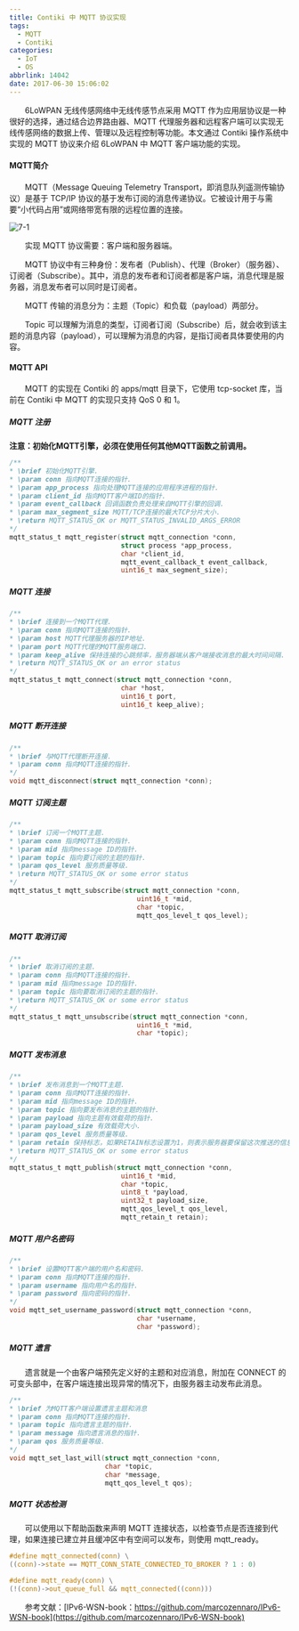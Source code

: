 ```yaml
---
title: Contiki 中 MQTT 协议实现
tags:
  - MQTT
  - Contiki
categories:
  - IoT
  - OS
abbrlink: 14042
date: 2017-06-30 15:06:02
---
```


　　6LoWPAN 无线传感网络中无线传感节点采用 MQTT 作为应用层协议是一种很好的选择，通过结合边界路由器、MQTT 代理服务器和远程客户端可以实现无线传感网络的数据上传、管理以及远程控制等功能。本文通过 Contiki 操作系统中实现的 MQTT 协议来介绍 6LoWPAN 中 MQTT 客户端功能的实现。

<!--more-->

#### MQTT简介

　　MQTT（Message Queuing Telemetry Transport，即消息队列遥测传输协议）是基于 TCP/IP 协议的基于发布订阅的消息传递协议。它被设计用于与需要“小代码占用”或网络带宽有限的远程位置的连接。

![7-1](http://fzy-blog.oss-cn-shenzhen.aliyuncs.com/2017/3/7-1.png)

　　实现 MQTT 协议需要：客户端和服务器端。

　　MQTT 协议中有三种身份：发布者（Publish）、代理（Broker）（服务器）、订阅者（Subscribe）。其中，消息的发布者和订阅者都是客户端，消息代理是服务器，消息发布者可以同时是订阅者。

　　MQTT 传输的消息分为：主题（Topic）和负载（payload）两部分。

　　Topic 可以理解为消息的类型，订阅者订阅（Subscribe）后，就会收到该主题的消息内容（payload），可以理解为消息的内容，是指订阅者具体要使用的内容。
　　
#### MQTT API

　　MQTT 的实现在 Contiki 的 apps/mqtt 目录下，它使用 tcp-socket 库，当前在 Contiki 中 MQTT 的实现只支持 QoS 0 和 1。

##### MQTT 注册

**注意：初始化MQTT引擎，必须在使用任何其他MQTT函数之前调用。**

```c
/**
* \brief 初始化MQTT引擎.
* \param conn 指向MQTT连接的指针.
* \param app_process 指向处理MQTT连接的应用程序进程的指针.
* \param client_id 指向MQTT客户端ID的指针.
* \param event_callback 回调函数负责处理来自MQTT引擎的回调.
* \param max_segment_size MQTT/TCP连接的最大TCP分片大小.
* \return MQTT_STATUS_OK or MQTT_STATUS_INVALID_ARGS_ERROR
*/
mqtt_status_t mqtt_register(struct mqtt_connection *conn,
                            struct process *app_process,
                            char *client_id,
                            mqtt_event_callback_t event_callback,
                            uint16_t max_segment_size);
```

##### MQTT 连接

```c
/**
* \brief 连接到一个MQTT代理.
* \param conn 指向MQTT连接的指针.
* \param host MQTT代理服务器的IP地址.
* \param port MQTT代理的MQTT服务端口.
* \param keep_alive 保持连接的心跳频率，服务器端从客户端接收消息的最大时间间隔.
* \return MQTT_STATUS_OK or an error status
*/
mqtt_status_t mqtt_connect(struct mqtt_connection *conn,
                            char *host,
                            uint16_t port,
                            uint16_t keep_alive);
```

##### MQTT 断开连接

```c
/**
* \brief 与MQTT代理断开连接.
* \param conn 指向MQTT连接的指针.
*/
void mqtt_disconnect(struct mqtt_connection *conn);
```

##### MQTT 订阅主题

```c
/**
* \brief 订阅一个MQTT主题.
* \param conn 指向MQTT连接的指针.
* \param mid 指向message ID的指针.
* \param topic 指向要订阅的主题的指针.
* \param qos_level 服务质量等级.
* \return MQTT_STATUS_OK or some error status
*/
mqtt_status_t mqtt_subscribe(struct mqtt_connection *conn,
                                uint16_t *mid,
                                char *topic,
                                mqtt_qos_level_t qos_level);

```

##### MQTT 取消订阅

```c
/**
* \brief 取消订阅的主题.
* \param conn 指向MQTT连接的指针.
* \param mid 指向message ID的指针.
* \param topic 指向要取消订阅的主题的指针.
* \return MQTT_STATUS_OK or some error status
*/
mqtt_status_t mqtt_unsubscribe(struct mqtt_connection *conn,
                                uint16_t *mid,
                                char *topic);
```


##### MQTT 发布消息

```c
/**
* \brief 发布消息到一个MQTT主题.
* \param conn 指向MQTT连接的指针.
* \param mid 指向message ID的指针.
* \param topic 指向要发布消息的主题的指针.
* \param payload 指向主题有效载荷的指针.
* \param payload_size 有效载荷大小.
* \param qos_level 服务质量等级.
* \param retain 保持标志，如果RETAIN标志设置为1，则表示服务器要保留这次推送的信息，如果有新的订阅者出现，就把这消息推送给它.
* \return MQTT_STATUS_OK or some error status
*/
mqtt_status_t mqtt_publish(struct mqtt_connection *conn,
                            uint16_t *mid,
                            char *topic,
                            uint8_t *payload,
                            uint32_t payload_size,
                            mqtt_qos_level_t qos_level,
                            mqtt_retain_t retain);
```


##### MQTT 用户名密码

```c
/**
* \brief 设置MQTT客户端的用户名和密码.
* \param conn 指向MQTT连接的指针.
* \param username 指向用户名的指针.
* \param password 指向密码的指针.
*/
void mqtt_set_username_password(struct mqtt_connection *conn,
                                char *username,
                                char *password);
```


##### MQTT 遗言

　　遗言就是一个由客户端预先定义好的主题和对应消息，附加在 CONNECT 的可变头部中，在客户端连接出现异常的情况下，由服务器主动发布此消息。

```c
/**
* \brief 为MQTT客户端设置遗言主题和消息
* \param conn 指向MQTT连接的指针.
* \param topic 指向遗言主题的指针.
* \param message 指向遗言消息的指针.
* \param qos 服务质量等级.
*/
void mqtt_set_last_will(struct mqtt_connection *conn,
                        char *topic,
                        char *message,
                        mqtt_qos_level_t qos);
```

##### MQTT 状态检测 

　　可以使用以下帮助函数来声明 MQTT 连接状态，以检查节点是否连接到代理，如果连接已建立并且缓冲区中有空间可以发布，则使用 mqtt_ready。

```c
#define mqtt_connected(conn) \
((conn)->state == MQTT_CONN_STATE_CONNECTED_TO_BROKER ? 1 : 0)

#define mqtt_ready(conn) \
(!(conn)->out_queue_full && mqtt_connected((conn)))
```

　　参考文献：[IPv6-WSN-book：https://github.com/marcozennaro/IPv6-WSN-book](https://github.com/marcozennaro/IPv6-WSN-book)